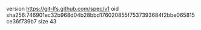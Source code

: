 version https://git-lfs.github.com/spec/v1
oid sha256:746901ec32b968d04b28bbd176020855f7537393684f2bbe065815ce36f739b7
size 43
